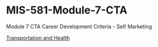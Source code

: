 # MIS-581-Module-7-CTA
Module 7 CTA Career Development Criteria - Self Marketing

[Transportation and Health](https://www.transportation.gov/about)
